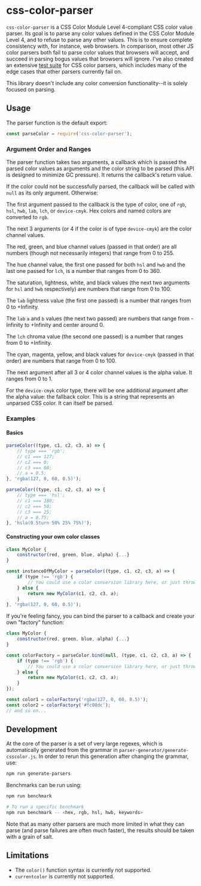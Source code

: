 # css-color-parser

`css-color-parser` is a CSS Color Module Level 4-compliant CSS color value parser. Its goal is to parse any color values defined in the CSS Color Module Level 4, and to refuse to parse any other values. This is to ensure complete consistency with, for instance, web browsers. In comparison, most other JS color parsers both fail to parse color values that browsers will accept, and succeed in parsing bogus values that browsers will ignore. I've also created an extensive [test suite](https://github.com/adroitwhiz/css-color-parser-test-suite) for CSS color parsers, which includes many of the edge cases that other parsers currently fail on.

This library doesn't include any color conversion functionality--it is solely focused on parsing.

## Usage

The parser function is the default export:

```js
const parseColor = require('css-color-parser');
```

### Argument Order and Ranges

The parser function takes two arguments, a callback which is passed the parsed color values as arguments and the color string to be parsed (this API is designed to minimize GC pressure). It returns the callback's return value.

If the color could not be successfully parsed, the callback will be called with `null` as its only argument. Otherwise:

The first argument passed to the callback is the type of color, one of `rgb`, `hsl`, `hwb`, `lab`, `lch`, or `device-cmyk`. Hex colors and named colors are converted to `rgb`.

The next 3 arguments (or 4 if the color is of type `device-cmyk`) are the color channel values.

The red, green, and blue channel values (passed in that order) are all numbers (though not necessarily integers) that range from 0 to 255.

The hue channel value, the first one passed for both `hsl` and `hwb` and the last one passed for `lch`, is a number that ranges from 0 to 360.

The saturation, lightness, white, and black values (the next two arguments for `hsl` and `hwb` respectively) are numbers that range from 0 to 100.

The `lab` lightness value (the first one passed) is a number that ranges from 0 to +Infinity.

The `lab` `a` and `b` values (the next two passed) are numbers that range from -Infinity to +Infinity and center around 0.

The `lch` chroma value (the second one passed) is a number that ranges from 0 to +Infinity.

The cyan, magenta, yellow, and black values for `device-cmyk` (passed in that order) are numbers that range from 0 to 100.

The next argument after all 3 or 4 color channel values is the alpha value. It ranges from 0 to 1.

For the `device-cmyk` color type, there will be one additional argument after the alpha value: the fallback color. This is a string that represents an unparsed CSS color. It can itself be parsed.

### Examples

#### Basics

```js
parseColor((type, c1, c2, c3, a) => {
    // type === 'rgb';
    // c1 === 127;
    // c2 === 0;
    // c3 === 60;
    // a = 0.5;
}, 'rgba(127, 0, 60, 0.5)');

parseColor((type, c1, c2, c3, a) => {
    // type === 'hsl';
    // c1 === 180;
    // c2 === 50;
    // c3 === 25;
    // a = 0.75;
}, 'hsla(0.5turn 50% 25% 75%)');
```

#### Constructing your own color classes

```js
class MyColor {
    constructor(red, green, blue, alpha) {...}
}

const instanceOfMyColor = parseColor((type, c1, c2, c3, a) => {
    if (type !== 'rgb') {
        // You could use a color conversion library here, or just throw an error
    } else {
        return new MyColor(c1, c2, c3, a);
    }
}, 'rgba(127, 0, 60, 0.5)');
```

If you're feeling fancy, you can bind the parser to a callback and create your own "factory" function:

```js
class MyColor {
    constructor(red, green, blue, alpha) {...}
}

const colorFactory = parseColor.bind(null, (type, c1, c2, c3, a) => {
    if (type !== 'rgb') {
        // You could use a color conversion library here, or just throw an error
    } else {
        return new MyColor(c1, c2, c3, a);
    }
});

const color1 = colorFactory('rgba(127, 0, 60, 0.5)');
const color2 = colorFactory('#fc08dc');
// and so on...
```

## Development

At the core of the parser is a set of very large regexes, which is automatically generated from the grammar in `parser-generator/generate-csscolor.js`. In order to rerun this generation after changing the grammar, use:

```bash
npm run generate-parsers
```

Benchmarks can be run using:
```bash
npm run benchmark

# To run a specific benchmark
npm run benchmark -- <hex, rgb, hsl, hwb, keywords>
```
Note that as many other parsers are much more limited in what they can parse (and parse failures are often much faster), the results should be taken with a grain of salt.

## Limitations

- The `color()` function syntax is currently not supported.
- `currentcolor` is currently not supported.